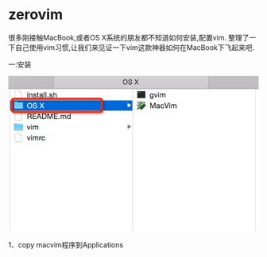 zerovim
=======
很多刚接触MacBook,或者OS X系统的朋友都不知道如何安装,配置vim.
整理了一下自己使用vim习惯,让我们来见证一下vim这款神器如何在MacBook下飞起来吧.

一:安装

 ![image](https://github.com/zero2012/pics/blob/master/zerovim/pic_1.png)

1、copy macvim程序到Applications 





